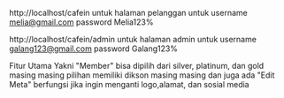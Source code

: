 http://localhost/cafein
untuk halaman pelanggan
untuk username melia@gmail.com password Melia123%


http://localhost/cafein/admin
untuk halaman admin
untuk username galang123@gmail.com password Galang123%

Fitur Utama Yakni "Member" bisa dipilih dari silver, platinum, dan gold masing masing pilihan memiliki dikson masing masing dan juga ada "Edit Meta" berfungsi jika ingin menganti logo,alamat, dan sosial media
